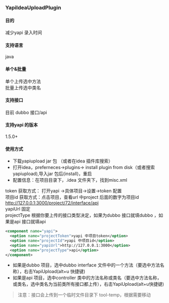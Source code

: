 ### YapiIdeaUploadPlugin

#### 目的
减少yapi 录入时间

#### 支持语言
java

#### 单个&批量

单个上传选中方法 <br>
批量上传选中类名 <br>

#### 支持接口
目前 dubbo 接口/api

#### 支持yapi 的版本
1.5.0+


#### 使用方式
- 下载yapiupload jar 包 （或者在idea 插件库搜索）
- 打开idea，preferneces->plugins-> install plugin from disk（或者搜索 yapiupload),导入jar 包后(install)，重启
- 配置信息：在项目目录下，.idea 文件夹下，找到misc.xml


token 获取方式： 打开yapi ->具体项目->设置->token 配置 <br>
项目id 获取方式：点击项目，查看url 中project 后面的数字为项目id  http://127.0.0.1:3000/project/72/interface/api<br>
yapiUrl 固定<br>
projectType 根据你要上传的接口类型决定，如果为dubbo 接口就填dubbo ，如果是api 接口就填api<br>




```xml
<component name="yapi">
  <option name="projectToken">yapi 中项目token</option>
  <option name="projectId">yapi 中项目id</option>
  <option name="yapiUrl">http://127.0.0.1:3000</option>
  <option name="projectType">api</option>
</component>
```

- 如果是dubbo 项目，选中dubbo interface 文件中的一个方法（要选中方法名称），右击YapiUpload(alt+u 快捷键)
- 如果是api 项目，选中controller 类中的方法名称或类名（要选中方法名称，或类名，选中类名为当前类所有接口都上传），右击YapiUpload(alt+u快捷键)




> 注意：接口会上传到一个临时文件目录下 tool-temp，根据需要移动




